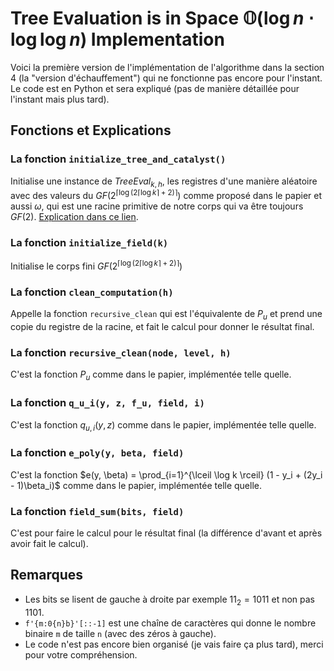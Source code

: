 # Tree Evaluation is in Space $\mathbb{O}(\log n \cdot \log \log n)$ Implementation

Voici la première version de l'implémentation de l'algorithme dans la section 4 (la "version d'échauffement") qui ne fonctionne pas encore pour l'instant. Le code est en Python et sera expliqué (pas de manière détaillée pour l'instant mais plus tard).

## Fonctions et Explications

### La fonction `initialize_tree_and_catalyst()`
Initialise une instance de $TreeEval_{k, h}$, les registres d'une manière aléatoire avec des valeurs du $GF(2 ^{\lceil \log ( 2 \lceil \log k \rceil + 2) \rceil})$ comme proposé dans le papier et aussi $\omega$, qui est une racine primitive de notre corps qui va être toujours $GF(2)$. [Explication dans ce lien](#https://math.stackexchange.com/questions/4104767/is-x-always-a-primitive-element-of-textgf2m).

### La fonction `initialize_field(k)`
Initialise le corps fini $GF(2 ^{\lceil \log ( 2 \lceil \log k \rceil + 2) \rceil})$

### La fonction `clean_computation(h)`
Appelle la fonction `recursive_clean` qui est l'équivalente de $P_u$ et prend une copie du registre de la racine, et fait le calcul pour donner le résultat final.

### La fonction `recursive_clean(node, level, h)`
C'est la fonction $P_u$ comme dans le papier, implémentée telle quelle.

### La fonction `q_u_i(y, z, f_u, field, i)`
C'est la fonction $q_{u,i}(y, z)$ comme dans le papier, implémentée telle quelle.

### La fonction `e_poly(y, beta, field)`
C'est la fonction $e(y, \beta) = \prod_{i=1}^{\lceil \log k \rceil} (1 - y_i + (2y_i - 1)\beta_i)$ comme dans le papier, implémentée telle quelle.

### La fonction `field_sum(bits, field)`
C'est pour faire le calcul pour le résultat final (la différence d'avant et après avoir fait le calcul).

## Remarques
- Les bits se lisent de gauche à droite par exemple $11_2 = 1011$ et non pas $1101$.
- `f'{m:0{n}b}'[::-1]` est une chaîne de caractères qui donne le nombre binaire `m` de taille `n` (avec des zéros à gauche).
- Le code n'est pas encore bien organisé (je vais faire ça plus tard), merci pour votre compréhension.
